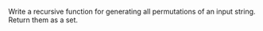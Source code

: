 Write a recursive function for generating all permutations of an input string. Return them as a set.